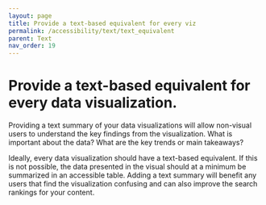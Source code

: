 ```yaml
---
layout: page
title: Provide a text-based equivalent for every viz
permalink: /accessibility/text/text_equivalent
parent: Text
nav_order: 19
---
```


# Provide a text-based equivalent for every data visualization. 

Providing a text summary of your data visualizations will allow non-visual users to understand the key findings from the visualization. What is important about the data? What are the key trends or main takeaways? 

Ideally, every data visualization should have a text-based equivalent. If this is not possible, the data presented in the visual should at a minimum be summarized in an accessible table. Adding a text summary will benefit any users that find the visualization confusing and can also improve the search rankings for your content. 

